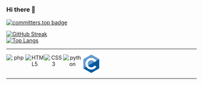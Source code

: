 ### Hi there 👋

<!--
**AristoteKABELU/AristoteKABELU** is a ✨ _special_ ✨ repository because its `README.md` (this file) appears on your GitHub profile.

Here are some ideas to get you started:

- 🔭 I’m currently working on ...
- 🌱 I’m currently learning ...
- 👯 I’m looking to collaborate on ...
- 🤔 I’m looking for help with ...
- 💬 Ask me about ...
- 📫 How to reach me: ...
- 😄 Pronouns: ...
- ⚡ Fun fact: ...
-->


[![committers.top badge](https://user-badge.committers.top/congo_private/AristoteKABELU.svg)](https://user-badge.committers.top/congo_private/AristoteKABELU)

[![GitHub Streak](http://github-readme-streak-stats.herokuapp.com?user=AristoteKABELU&theme=dark&background=000000)](https://git.io/streak-stats)
<br>
[![Top Langs](https://github-readme-stats.vercel.app/api/top-langs/?username=AristoteKABELU&layout=compact&theme=vision-friendly-dark)](https://github.com/anuraghazra/github-readme-stats)




<Hr>
<div style="display:flex; text-align:center;" >
<img src="https://img.icons8.com/officel/240/000000/php-logo.png" alt="php" width="50">
<img src="https://img.icons8.com/color/344/html-5--v1.png" alt="HTML5" width="50">
<img src="https://img.icons8.com/color/344/css3.png" alt="CSS3" width="50">
<img src="https://img.icons8.com/color/240/000000/python--v1.png" alt="python" width="50">
<img src="https://github.com/devicons/devicon/blob/master/icons/c/c-original.svg" alt+"C", width="50"/>
</div>
<hr>

